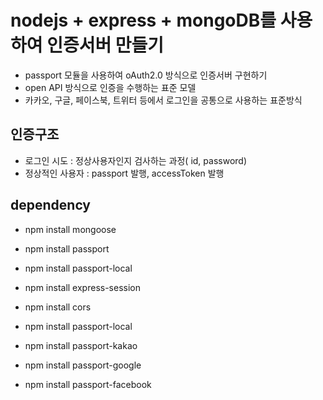 # nodejs + express + mongoDB를 사용하여 인증서버 만들기

- passport 모듈을 사용하여 oAuth2.0 방식으로 인증서버 구현하기
- open API 방식으로 인증을 수행하는 표준 모델
- 카카오, 구글, 페이스북, 트위터 등에서 로그인을 공통으로 사용하는 표준방식

## 인증구조

- 로그인 시도 : 정상사용자인지 검사하는 과정( id, password)
- 정상적인 사용자 : passport 발행, accessToken 발행

## dependency

- npm install mongoose
- npm install passport
- npm install passport-local
- npm install express-session
- npm install cors

- npm install passport-local
- npm install passport-kakao
- npm install passport-google
- npm install passport-facebook
